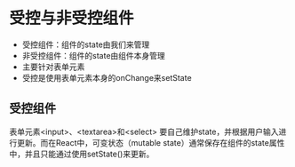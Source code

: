 # 受控与非受控组件

* 受控组件：组件的state由我们来管理
* 非受控组件：组件的state由组件本身管理
* 主要针对表单元素
* 受控是使用表单元素本身的onChange来setState

## 受控组件

表单元素&lt;input&gt;、&lt;textarea&gt;和&lt;select&gt; 要自己维护state，并根据用户输入进行更新。而在React中，可变状态（mutable state）通常保存在组件的state属性中，并且只能通过使用setState\(\)来更新。

